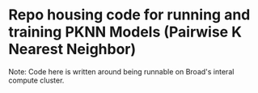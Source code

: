 # Repo housing code for running and training PKNN Models (Pairwise K Nearest Neighbor)

Note: Code here is written around being runnable on Broad's interal compute cluster.
